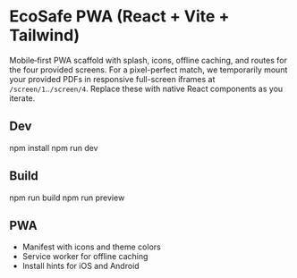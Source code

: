 
# EcoSafe PWA (React + Vite + Tailwind)

Mobile‑first PWA scaffold with splash, icons, offline caching, and routes for the four provided screens.
For a pixel-perfect match, we temporarily mount your provided PDFs in responsive full-screen iframes
at `/screen/1`..`/screen/4`. Replace these with native React components as you iterate.

## Dev
npm install
npm run dev

## Build
npm run build
npm run preview

## PWA
- Manifest with icons and theme colors
- Service worker for offline caching
- Install hints for iOS and Android

